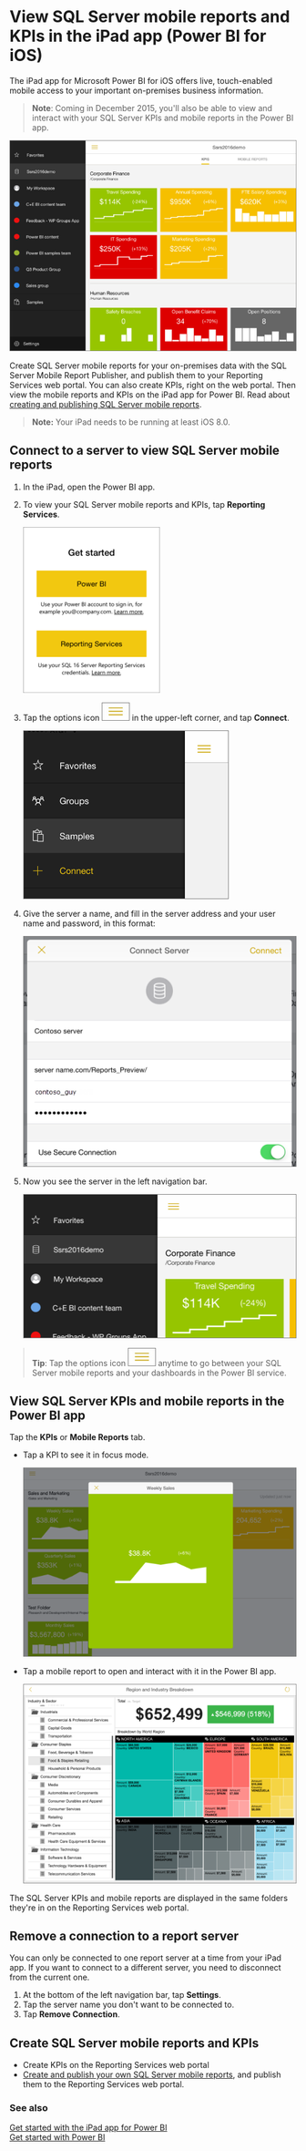 <properties 
   pageTitle="View SQL Server mobile reports and KPIs in the iPad app"
   description="View SQL Server mobile reports and KPIs in the iPad app (Power BI for iOS)"
   services="powerbi" 
   documentationCenter="" 
   authors="maggiesMSFT" 
   manager="mblythe" 
   editor=""
   tags=""/>
 
<tags
   ms.service="powerbi"
   ms.devlang="NA"
   ms.topic="article"
   ms.tgt_pltfrm="NA"
   ms.workload="powerbi"
   ms.date="12/22/2015"
   ms.author="maggies"/>

# View SQL Server mobile reports and KPIs in the iPad app (Power BI for iOS)  

The iPad app for Microsoft Power BI for iOS offers live, touch-enabled mobile access to your important on-premises business information. 

>**Note**: Coming in December 2015, you'll also be able to view and interact with your SQL Server KPIs and mobile reports in the Power BI app.

![](media/powerbi-mobile-ipad-kpis-mobile-reports/PBI_iPad_SSMRP_Portal.png)

Create SQL Server mobile reports for your on-premises data with the SQL Server Mobile Report Publisher, and publish them to your Reporting Services web portal. You can also create KPIs, right on the web portal. Then view the mobile reports and KPIs on the iPad app for Power BI. Read about [creating and publishing SQL Server mobile reports](https://msdn.microsoft.com/library/mt652547.aspx). 

>**Note:** Your iPad needs to be running at least iOS 8.0. 

## Connect to a server to view SQL Server mobile reports 

1.  In the iPad, open the Power BI app.
  
2.  To view your SQL Server mobile reports and KPIs, tap **Reporting Services**.

    ![](media/powerbi-mobile-ipad-kpis-mobile-reports/PBI_iPad_GetStartedSm.png)

3. Tap the options icon ![](media/powerbi-mobile-ipad-kpis-mobile-reports/PBI_iPad_OptionsIcon.png) in the upper-left corner, and tap **Connect**.

    ![](media/powerbi-mobile-ipad-kpis-mobile-reports/PBI_iPad_SSMRP_ConnectCrop.png)

4. Give the server a name, and fill in the server address and your user name and password, in this format:

    ![](media/powerbi-mobile-ipad-kpis-mobile-reports/PBI_iPad_SSMRP_ConnectContosoGuy.png)

5.  Now you see the server in the left navigation bar.

    ![](media/powerbi-mobile-ipad-kpis-mobile-reports/PBI_iPad_SSMRP_LeftNavBiggr.png)

>**Tip**: Tap the options icon ![](media/powerbi-mobile-ipad-kpis-mobile-reports/PBI_iPad_OptionsIcon.png) anytime to go between your SQL Server mobile reports and your dashboards in the Power BI service. 

## View SQL Server KPIs and mobile reports in the Power BI app

Tap the **KPIs** or **Mobile Reports** tab. 

- Tap a KPI to see it in focus mode.

    ![](media/powerbi-mobile-ipad-kpis-mobile-reports/PBI_iPad_SSMRP_Tile.png)

- Tap a mobile report to open and interact with it in the Power BI app.

    ![](media/powerbi-mobile-ipad-kpis-mobile-reports/PBI_iPad_SSMRP_MobRpt.png)

The SQL Server KPIs and mobile reports are displayed in the same folders they're in on the Reporting Services web portal. 

## Remove a connection to a report server

You can only be connected to one report server at a time from your iPad app. If you want to connect to a different server, you need to disconnect from the current one.

1. At the bottom of the left navigation bar, tap **Settings**.
2. Tap the server name you don't want to be connected to.
3. Tap **Remove Connection**.


## Create SQL Server mobile reports and KPIs

- Create KPIs on the Reporting Services web portal
- [Create and publish your own SQL Server mobile reports](https://msdn.microsoft.com/library/mt652547.aspx), and publish them to the Reporting Services web portal.

### See also  
[Get started with the iPad app for Power BI](powerbi-mobile-ipad-app-get-started.md)  
[Get started with Power BI](powerbi-service-get-started.md)  
